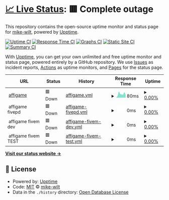 # [📈 Live Status](https://mike-wilt.github.io//upptime): <!--live status--> **🟥 Complete outage**

This repository contains the open-source uptime monitor and status page for [mike-wilt](https://mike-wilt.github.io//upptime), powered by [Upptime](https://github.com/upptime/upptime).

[![Uptime CI](https://github.com/mike-wilt//upptime/workflows/Uptime%20CI/badge.svg)](https://github.com/mike-wilt//upptime/actions?query=workflow%3A%22Uptime+CI%22)
[![Response Time CI](https://github.com/mike-wilt//upptime/workflows/Response%20Time%20CI/badge.svg)](https://github.com/mike-wilt//upptime/actions?query=workflow%3A%22Response+Time+CI%22)
[![Graphs CI](https://github.com/mike-wilt//upptime/workflows/Graphs%20CI/badge.svg)](https://github.com/mike-wilt//upptime/actions?query=workflow%3A%22Graphs+CI%22)
[![Static Site CI](https://github.com/mike-wilt//upptime/workflows/Static%20Site%20CI/badge.svg)](https://github.com/mike-wilt//upptime/actions?query=workflow%3A%22Static+Site+CI%22)
[![Summary CI](https://github.com/mike-wilt//upptime/workflows/Summary%20CI/badge.svg)](https://github.com/mike-wilt//upptime/actions?query=workflow%3A%22Summary+CI%22)

With [Upptime](https://upptime.js.org), you can get your own unlimited and free uptime monitor and status page, powered entirely by a GitHub repository. We use [Issues](https://github.com/mike-wilt//upptime/issues) as incident reports, [Actions](https://github.com/mike-wilt//upptime/actions) as uptime monitors, and [Pages](https://mike-wilt.github.io//upptime) for the status page.

<!--start: status pages-->
<!-- This summary is generated by Upptime (https://github.com/upptime/upptime) -->
<!-- Do not edit this manually, your changes will be overwritten -->
<!-- prettier-ignore -->
| URL | Status | History | Response Time | Uptime |
| --- | ------ | ------- | ------------- | ------ |
| <img alt="" src="https://icons.duckduckgo.com/ip3/www.affigame.com.ico" height="13"> [affigame](https://www.affigame.com) | 🟥 Down | [affigame.yml](https://github.com/mike-wilt/upptime/commits/HEAD/history/affigame.yml) | <details><summary><img alt="Response time graph" src="./graphs/affigame/response-time-week.png" height="20"> 80ms</summary><br><a href="https://mike-wilt.github.io/upptime/history/affigame"><img alt="Response time 555" src="https://img.shields.io/endpoint?url=https%3A%2F%2Fraw.githubusercontent.com%2Fmike-wilt%2Fupptime%2FHEAD%2Fapi%2Faffigame%2Fresponse-time.json"></a><br><a href="https://mike-wilt.github.io/upptime/history/affigame"><img alt="24-hour response time 54" src="https://img.shields.io/endpoint?url=https%3A%2F%2Fraw.githubusercontent.com%2Fmike-wilt%2Fupptime%2FHEAD%2Fapi%2Faffigame%2Fresponse-time-day.json"></a><br><a href="https://mike-wilt.github.io/upptime/history/affigame"><img alt="7-day response time 80" src="https://img.shields.io/endpoint?url=https%3A%2F%2Fraw.githubusercontent.com%2Fmike-wilt%2Fupptime%2FHEAD%2Fapi%2Faffigame%2Fresponse-time-week.json"></a><br><a href="https://mike-wilt.github.io/upptime/history/affigame"><img alt="30-day response time 196" src="https://img.shields.io/endpoint?url=https%3A%2F%2Fraw.githubusercontent.com%2Fmike-wilt%2Fupptime%2FHEAD%2Fapi%2Faffigame%2Fresponse-time-month.json"></a><br><a href="https://mike-wilt.github.io/upptime/history/affigame"><img alt="1-year response time 555" src="https://img.shields.io/endpoint?url=https%3A%2F%2Fraw.githubusercontent.com%2Fmike-wilt%2Fupptime%2FHEAD%2Fapi%2Faffigame%2Fresponse-time-year.json"></a></details> | <details><summary><a href="https://mike-wilt.github.io/upptime/history/affigame">0.00%</a></summary><a href="https://mike-wilt.github.io/upptime/history/affigame"><img alt="All-time uptime 91.50%" src="https://img.shields.io/endpoint?url=https%3A%2F%2Fraw.githubusercontent.com%2Fmike-wilt%2Fupptime%2FHEAD%2Fapi%2Faffigame%2Fuptime.json"></a><br><a href="https://mike-wilt.github.io/upptime/history/affigame"><img alt="24-hour uptime 0.00%" src="https://img.shields.io/endpoint?url=https%3A%2F%2Fraw.githubusercontent.com%2Fmike-wilt%2Fupptime%2FHEAD%2Fapi%2Faffigame%2Fuptime-day.json"></a><br><a href="https://mike-wilt.github.io/upptime/history/affigame"><img alt="7-day uptime 0.00%" src="https://img.shields.io/endpoint?url=https%3A%2F%2Fraw.githubusercontent.com%2Fmike-wilt%2Fupptime%2FHEAD%2Fapi%2Faffigame%2Fuptime-week.json"></a><br><a href="https://mike-wilt.github.io/upptime/history/affigame"><img alt="30-day uptime 41.78%" src="https://img.shields.io/endpoint?url=https%3A%2F%2Fraw.githubusercontent.com%2Fmike-wilt%2Fupptime%2FHEAD%2Fapi%2Faffigame%2Fuptime-month.json"></a><br><a href="https://mike-wilt.github.io/upptime/history/affigame"><img alt="1-year uptime 91.50%" src="https://img.shields.io/endpoint?url=https%3A%2F%2Fraw.githubusercontent.com%2Fmike-wilt%2Fupptime%2FHEAD%2Fapi%2Faffigame%2Fuptime-year.json"></a></details>
| <img alt="" src="https://www.affigame.com/wp-content/uploads/2022/10/affigame5-36x36-1.png" height="13"> affigame fivepd | 🟥 Down | [affigame-fivepd.yml](https://github.com/mike-wilt/upptime/commits/HEAD/history/affigame-fivepd.yml) | <details><summary><img alt="Response time graph" src="./graphs/affigame-fivepd/response-time-week.png" height="20"> 0ms</summary><br><a href="https://mike-wilt.github.io/upptime/history/affigame-fivepd"><img alt="Response time 616" src="https://img.shields.io/endpoint?url=https%3A%2F%2Fraw.githubusercontent.com%2Fmike-wilt%2Fupptime%2FHEAD%2Fapi%2Faffigame-fivepd%2Fresponse-time.json"></a><br><a href="https://mike-wilt.github.io/upptime/history/affigame-fivepd"><img alt="24-hour response time 0" src="https://img.shields.io/endpoint?url=https%3A%2F%2Fraw.githubusercontent.com%2Fmike-wilt%2Fupptime%2FHEAD%2Fapi%2Faffigame-fivepd%2Fresponse-time-day.json"></a><br><a href="https://mike-wilt.github.io/upptime/history/affigame-fivepd"><img alt="7-day response time 0" src="https://img.shields.io/endpoint?url=https%3A%2F%2Fraw.githubusercontent.com%2Fmike-wilt%2Fupptime%2FHEAD%2Fapi%2Faffigame-fivepd%2Fresponse-time-week.json"></a><br><a href="https://mike-wilt.github.io/upptime/history/affigame-fivepd"><img alt="30-day response time 0" src="https://img.shields.io/endpoint?url=https%3A%2F%2Fraw.githubusercontent.com%2Fmike-wilt%2Fupptime%2FHEAD%2Fapi%2Faffigame-fivepd%2Fresponse-time-month.json"></a><br><a href="https://mike-wilt.github.io/upptime/history/affigame-fivepd"><img alt="1-year response time 616" src="https://img.shields.io/endpoint?url=https%3A%2F%2Fraw.githubusercontent.com%2Fmike-wilt%2Fupptime%2FHEAD%2Fapi%2Faffigame-fivepd%2Fresponse-time-year.json"></a></details> | <details><summary><a href="https://mike-wilt.github.io/upptime/history/affigame-fivepd">0.00%</a></summary><a href="https://mike-wilt.github.io/upptime/history/affigame-fivepd"><img alt="All-time uptime 59.14%" src="https://img.shields.io/endpoint?url=https%3A%2F%2Fraw.githubusercontent.com%2Fmike-wilt%2Fupptime%2FHEAD%2Fapi%2Faffigame-fivepd%2Fuptime.json"></a><br><a href="https://mike-wilt.github.io/upptime/history/affigame-fivepd"><img alt="24-hour uptime 0.00%" src="https://img.shields.io/endpoint?url=https%3A%2F%2Fraw.githubusercontent.com%2Fmike-wilt%2Fupptime%2FHEAD%2Fapi%2Faffigame-fivepd%2Fuptime-day.json"></a><br><a href="https://mike-wilt.github.io/upptime/history/affigame-fivepd"><img alt="7-day uptime 0.00%" src="https://img.shields.io/endpoint?url=https%3A%2F%2Fraw.githubusercontent.com%2Fmike-wilt%2Fupptime%2FHEAD%2Fapi%2Faffigame-fivepd%2Fuptime-week.json"></a><br><a href="https://mike-wilt.github.io/upptime/history/affigame-fivepd"><img alt="30-day uptime 1.38%" src="https://img.shields.io/endpoint?url=https%3A%2F%2Fraw.githubusercontent.com%2Fmike-wilt%2Fupptime%2FHEAD%2Fapi%2Faffigame-fivepd%2Fuptime-month.json"></a><br><a href="https://mike-wilt.github.io/upptime/history/affigame-fivepd"><img alt="1-year uptime 59.14%" src="https://img.shields.io/endpoint?url=https%3A%2F%2Fraw.githubusercontent.com%2Fmike-wilt%2Fupptime%2FHEAD%2Fapi%2Faffigame-fivepd%2Fuptime-year.json"></a></details>
| <img alt="" src="https://www.affigame.com/wp-content/uploads/2022/10/affigame5-36x36-1.png" height="13"> affigame fivem dev | 🟥 Down | [affigame-fivem-dev.yml](https://github.com/mike-wilt/upptime/commits/HEAD/history/affigame-fivem-dev.yml) | <details><summary><img alt="Response time graph" src="./graphs/affigame-fivem-dev/response-time-week.png" height="20"> 0ms</summary><br><a href="https://mike-wilt.github.io/upptime/history/affigame-fivem-dev"><img alt="Response time 318" src="https://img.shields.io/endpoint?url=https%3A%2F%2Fraw.githubusercontent.com%2Fmike-wilt%2Fupptime%2FHEAD%2Fapi%2Faffigame-fivem-dev%2Fresponse-time.json"></a><br><a href="https://mike-wilt.github.io/upptime/history/affigame-fivem-dev"><img alt="24-hour response time 0" src="https://img.shields.io/endpoint?url=https%3A%2F%2Fraw.githubusercontent.com%2Fmike-wilt%2Fupptime%2FHEAD%2Fapi%2Faffigame-fivem-dev%2Fresponse-time-day.json"></a><br><a href="https://mike-wilt.github.io/upptime/history/affigame-fivem-dev"><img alt="7-day response time 0" src="https://img.shields.io/endpoint?url=https%3A%2F%2Fraw.githubusercontent.com%2Fmike-wilt%2Fupptime%2FHEAD%2Fapi%2Faffigame-fivem-dev%2Fresponse-time-week.json"></a><br><a href="https://mike-wilt.github.io/upptime/history/affigame-fivem-dev"><img alt="30-day response time 0" src="https://img.shields.io/endpoint?url=https%3A%2F%2Fraw.githubusercontent.com%2Fmike-wilt%2Fupptime%2FHEAD%2Fapi%2Faffigame-fivem-dev%2Fresponse-time-month.json"></a><br><a href="https://mike-wilt.github.io/upptime/history/affigame-fivem-dev"><img alt="1-year response time 318" src="https://img.shields.io/endpoint?url=https%3A%2F%2Fraw.githubusercontent.com%2Fmike-wilt%2Fupptime%2FHEAD%2Fapi%2Faffigame-fivem-dev%2Fresponse-time-year.json"></a></details> | <details><summary><a href="https://mike-wilt.github.io/upptime/history/affigame-fivem-dev">0.00%</a></summary><a href="https://mike-wilt.github.io/upptime/history/affigame-fivem-dev"><img alt="All-time uptime 6.66%" src="https://img.shields.io/endpoint?url=https%3A%2F%2Fraw.githubusercontent.com%2Fmike-wilt%2Fupptime%2FHEAD%2Fapi%2Faffigame-fivem-dev%2Fuptime.json"></a><br><a href="https://mike-wilt.github.io/upptime/history/affigame-fivem-dev"><img alt="24-hour uptime 0.00%" src="https://img.shields.io/endpoint?url=https%3A%2F%2Fraw.githubusercontent.com%2Fmike-wilt%2Fupptime%2FHEAD%2Fapi%2Faffigame-fivem-dev%2Fuptime-day.json"></a><br><a href="https://mike-wilt.github.io/upptime/history/affigame-fivem-dev"><img alt="7-day uptime 0.00%" src="https://img.shields.io/endpoint?url=https%3A%2F%2Fraw.githubusercontent.com%2Fmike-wilt%2Fupptime%2FHEAD%2Fapi%2Faffigame-fivem-dev%2Fuptime-week.json"></a><br><a href="https://mike-wilt.github.io/upptime/history/affigame-fivem-dev"><img alt="30-day uptime 1.38%" src="https://img.shields.io/endpoint?url=https%3A%2F%2Fraw.githubusercontent.com%2Fmike-wilt%2Fupptime%2FHEAD%2Fapi%2Faffigame-fivem-dev%2Fuptime-month.json"></a><br><a href="https://mike-wilt.github.io/upptime/history/affigame-fivem-dev"><img alt="1-year uptime 6.66%" src="https://img.shields.io/endpoint?url=https%3A%2F%2Fraw.githubusercontent.com%2Fmike-wilt%2Fupptime%2FHEAD%2Fapi%2Faffigame-fivem-dev%2Fuptime-year.json"></a></details>
| <img alt="" src="https://www.affigame.com/wp-content/uploads/2022/10/affigame5-36x36-1.png" height="13"> affigame fivem TEST | 🟥 Down | [affigame-fivem-test.yml](https://github.com/mike-wilt/upptime/commits/HEAD/history/affigame-fivem-test.yml) | <details><summary><img alt="Response time graph" src="./graphs/affigame-fivem-test/response-time-week.png" height="20"> 0ms</summary><br><a href="https://mike-wilt.github.io/upptime/history/affigame-fivem-test"><img alt="Response time 73" src="https://img.shields.io/endpoint?url=https%3A%2F%2Fraw.githubusercontent.com%2Fmike-wilt%2Fupptime%2FHEAD%2Fapi%2Faffigame-fivem-test%2Fresponse-time.json"></a><br><a href="https://mike-wilt.github.io/upptime/history/affigame-fivem-test"><img alt="24-hour response time 0" src="https://img.shields.io/endpoint?url=https%3A%2F%2Fraw.githubusercontent.com%2Fmike-wilt%2Fupptime%2FHEAD%2Fapi%2Faffigame-fivem-test%2Fresponse-time-day.json"></a><br><a href="https://mike-wilt.github.io/upptime/history/affigame-fivem-test"><img alt="7-day response time 0" src="https://img.shields.io/endpoint?url=https%3A%2F%2Fraw.githubusercontent.com%2Fmike-wilt%2Fupptime%2FHEAD%2Fapi%2Faffigame-fivem-test%2Fresponse-time-week.json"></a><br><a href="https://mike-wilt.github.io/upptime/history/affigame-fivem-test"><img alt="30-day response time 0" src="https://img.shields.io/endpoint?url=https%3A%2F%2Fraw.githubusercontent.com%2Fmike-wilt%2Fupptime%2FHEAD%2Fapi%2Faffigame-fivem-test%2Fresponse-time-month.json"></a><br><a href="https://mike-wilt.github.io/upptime/history/affigame-fivem-test"><img alt="1-year response time 73" src="https://img.shields.io/endpoint?url=https%3A%2F%2Fraw.githubusercontent.com%2Fmike-wilt%2Fupptime%2FHEAD%2Fapi%2Faffigame-fivem-test%2Fresponse-time-year.json"></a></details> | <details><summary><a href="https://mike-wilt.github.io/upptime/history/affigame-fivem-test">0.00%</a></summary><a href="https://mike-wilt.github.io/upptime/history/affigame-fivem-test"><img alt="All-time uptime 59.77%" src="https://img.shields.io/endpoint?url=https%3A%2F%2Fraw.githubusercontent.com%2Fmike-wilt%2Fupptime%2FHEAD%2Fapi%2Faffigame-fivem-test%2Fuptime.json"></a><br><a href="https://mike-wilt.github.io/upptime/history/affigame-fivem-test"><img alt="24-hour uptime 0.00%" src="https://img.shields.io/endpoint?url=https%3A%2F%2Fraw.githubusercontent.com%2Fmike-wilt%2Fupptime%2FHEAD%2Fapi%2Faffigame-fivem-test%2Fuptime-day.json"></a><br><a href="https://mike-wilt.github.io/upptime/history/affigame-fivem-test"><img alt="7-day uptime 0.00%" src="https://img.shields.io/endpoint?url=https%3A%2F%2Fraw.githubusercontent.com%2Fmike-wilt%2Fupptime%2FHEAD%2Fapi%2Faffigame-fivem-test%2Fuptime-week.json"></a><br><a href="https://mike-wilt.github.io/upptime/history/affigame-fivem-test"><img alt="30-day uptime 1.38%" src="https://img.shields.io/endpoint?url=https%3A%2F%2Fraw.githubusercontent.com%2Fmike-wilt%2Fupptime%2FHEAD%2Fapi%2Faffigame-fivem-test%2Fuptime-month.json"></a><br><a href="https://mike-wilt.github.io/upptime/history/affigame-fivem-test"><img alt="1-year uptime 59.77%" src="https://img.shields.io/endpoint?url=https%3A%2F%2Fraw.githubusercontent.com%2Fmike-wilt%2Fupptime%2FHEAD%2Fapi%2Faffigame-fivem-test%2Fuptime-year.json"></a></details>

<!--end: status pages-->

[**Visit our status website →**](https://mike-wilt.github.io//upptime)

## 📄 License

- Powered by: [Upptime](https://github.com/upptime/upptime)
- Code: [MIT](./LICENSE) © [mike-wilt](https://mike-wilt.github.io//upptime)
- Data in the `./history` directory: [Open Database License](https://opendatacommons.org/licenses/odbl/1-0/)
